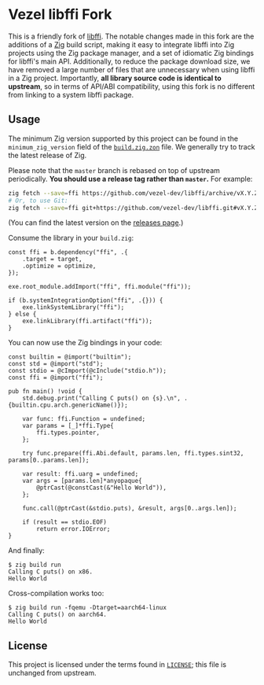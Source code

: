 # Vezel libffi Fork

This is a friendly fork of [libffi](https://sourceware.org/libffi). The notable
changes made in this fork are the additions of a [Zig](https://ziglang.org)
build script, making it easy to integrate libffi into Zig projects using the Zig
package manager, and a set of idiomatic Zig bindings for libffi's main API.
Additionally, to reduce the package download size, we have removed a large
number of files that are unnecessary when using libffi in a Zig project.
Importantly, **all library source code is identical to upstream**, so in terms
of API/ABI compatibility, using this fork is no different from linking to a
system libffi package.

## Usage

The minimum Zig version supported by this project can be found in the
`minimum_zig_version` field of the [`build.zig.zon`](build.zig.zon) file. We
generally try to track the latest release of Zig.

Please note that the `master` branch is rebased on top of upstream periodically.
**You should use a release tag rather than `master`.** For example:

```bash
zig fetch --save=ffi https://github.com/vezel-dev/libffi/archive/vX.Y.Z-B.tar.gz
# Or, to use Git:
zig fetch --save=ffi git+https://github.com/vezel-dev/libffi.git#vX.Y.Z-B
```

(You can find the latest version on the
[releases page](https://github.com/vezel-dev/libffi/releases).)

Consume the library in your `build.zig`:

```zig
const ffi = b.dependency("ffi", .{
    .target = target,
    .optimize = optimize,
});

exe.root_module.addImport("ffi", ffi.module("ffi"));

if (b.systemIntegrationOption("ffi", .{})) {
    exe.linkSystemLibrary("ffi");
} else {
    exe.linkLibrary(ffi.artifact("ffi"));
}
```

You can now use the Zig bindings in your code:

```zig
const builtin = @import("builtin");
const std = @import("std");
const stdio = @cImport(@cInclude("stdio.h"));
const ffi = @import("ffi");

pub fn main() !void {
    std.debug.print("Calling C puts() on {s}.\n", .{builtin.cpu.arch.genericName()});

    var func: ffi.Function = undefined;
    var params = [_]*ffi.Type{
        ffi.types.pointer,
    };

    try func.prepare(ffi.Abi.default, params.len, ffi.types.sint32, params[0..params.len]);

    var result: ffi.uarg = undefined;
    var args = [params.len]*anyopaque{
        @ptrCast(@constCast(&"Hello World")),
    };

    func.call(@ptrCast(&stdio.puts), &result, args[0..args.len]);

    if (result == stdio.EOF)
        return error.IOError;
}
```

And finally:

```console
$ zig build run
Calling C puts() on x86.
Hello World
```

Cross-compilation works too:

```console
$ zig build run -fqemu -Dtarget=aarch64-linux
Calling C puts() on aarch64.
Hello World
```

## License

This project is licensed under the terms found in [`LICENSE`](LICENSE); this
file is unchanged from upstream.
